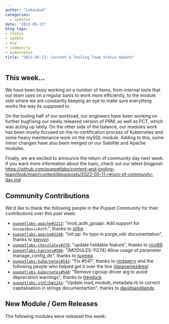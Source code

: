 ```yaml
---
author: "LukasAud"
categories:
  - updates
date: "2022-05-13"
blog_tags:
- status
- update
- may
- community
- kubernetes
title: "2022-05-13: Content & Tooling Team Status Update"
---
```


## This week...
We have been busy working on a number of items, from internal tools that our team uses on a regular basis to work more efficiently, to the module side where we are constantly keeping an eye to make sure everything
works the way its supposed to.

On the tooling half of our workload, our engineers have been working on further bugfixing our newly released version of PRM, as well as PCT, which was acting up lately. On the other side of the balance, our modules
work has been mostly focused on the re-certification process of Kubernetes and some heavy maintenance work on the mySQL module. Adding to this, some minor changes have also been merged on our Satellite and Apache
modules.

Finally, we are excited to announce the return of community day next week. If you want more information about the topic, check out our latest blogpost: 
https://github.com/puppetlabs/content-and-tooling-team/blob/main/content/blog/posts/2022-05-11-return-of-community-day.md


## Community Contributions

We'd like to thank the following people in the Puppet Community for their contributions over this past week:

- [`puppetlabs-apache#2212`][puppetlabs-apache-pr-2212]: "mod_auth_gssapi: Add support for `GssapiBasicAuth`.", thanks to [olifre][olifre]
- [`puppetlabs-apache#2206`][puppetlabs-apache-pr-2206]: "init.pp: fix typo in purge_vdir documentation", thanks to [kenyon][kenyon]
- [`puppetlabs-chocolatey#270`][puppetlabs-chocolatey-pr-270]: "update holdable feature", thanks to [rico89][rico89]
- [`puppetlabs-haproxy#506`][puppetlabs-haproxy-pr-506]: "[MODULES-11274] Allow usage of parameter manage_config_dir", thanks to [tuxmea][tuxmea]
- [`puppetlabs-kubernetes#542`][puppetlabs-kubernetes-pr-542]: "Fix #541", thanks to [nickperry][nickperry] and the following people who helped get it over the line ([daianamezdrea][daianamezdrea])
- [`puppetlabs-kubernetes#540`][puppetlabs-kubernetes-pr-540]: "Remove cgroup-driver arg to avoid deprecation warnings", thanks to [treydock][treydock]
- [`puppetlabs-stdlib#1241`][puppetlabs-stdlib-pr-1241]: "Update load_module_metadata.rb to correct capitalisation in strings documentartion", thanks to [davidsandilands][davidsandilands]

## New Module / Gem Releases

The following modules were released this week:


  [puppetlabs-apache-pr-2212]: https://github.com/puppetlabs/puppetlabs-apache/pull/2212
  [olifre]: https://github.com/olifre
  [puppetlabs-apache-pr-2206]: https://github.com/puppetlabs/puppetlabs-apache/pull/2206
  [kenyon]: https://github.com/kenyon
  [puppetlabs-chocolatey-pr-270]: https://github.com/puppetlabs/puppetlabs-chocolatey/pull/270
  [rico89]: https://github.com/rico89
  [puppetlabs-haproxy-pr-506]: https://github.com/puppetlabs/puppetlabs-haproxy/pull/506
  [tuxmea]: https://github.com/tuxmea
  [puppetlabs-kubernetes-pr-542]: https://github.com/puppetlabs/puppetlabs-kubernetes/pull/542
  [nickperry]: https://github.com/nickperry
  [daianamezdrea]: https://github.com/daianamezdrea
  [puppetlabs-kubernetes-pr-540]: https://github.com/puppetlabs/puppetlabs-kubernetes/pull/540
  [treydock]: https://github.com/treydock
  [puppetlabs-stdlib-pr-1241]: https://github.com/puppetlabs/puppetlabs-stdlib/pull/1241
  [davidsandilands]: https://github.com/davidsandilands

